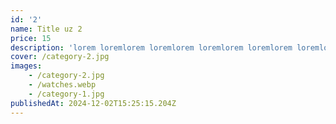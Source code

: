 ```yaml
---
id: '2'
name: Title uz 2
price: 15
description: 'lorem loremlorem loremlorem loremlorem loremlorem loremlorem lorem '
cover: /category-2.jpg
images:
    - /category-2.jpg
    - /watches.webp
    - /category-1.jpg
publishedAt: 2024-12-02T15:25:15.204Z
---
```

